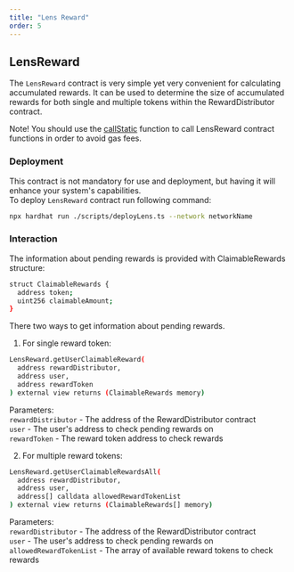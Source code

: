 ```yaml
---
title: "Lens Reward"
order: 5
---
```


## LensReward
The `LensReward` contract is very simple yet very convenient for calculating accumulated rewards. It can be used to determine the size of accumulated rewards for both single and multiple tokens within the RewardDistributor contract.  

Note! You should use the [callStatic](https://docs.ethers.org/v5/api/contract/contract/#contract-callStatic) function to call LensReward contract functions in order to avoid gas fees.


### Deployment  
This contract is not mandatory for use and deployment, but having it will enhance your system's capabilities.  
To deploy `LensReward` contract run following command:  
```sh
npx hardhat run ./scripts/deployLens.ts --network networkName
```

### Interaction  
The information about pending rewards is provided with ClaimableRewards structure:  
```sh
struct ClaimableRewards {
  address token;
  uint256 claimableAmount;
}
```

There two ways to get information about pending rewards. 

1) For single reward token:  
```sh
LensReward.getUserClaimableReward(
  address rewardDistributor,
  address user,
  address rewardToken
) external view returns (ClaimableRewards memory)
```
Parameters:  
`rewardDistributor` - The address of the RewardDistributor contract  
`user` - The user's address to check pending rewards on  
`rewardToken` - The reward token address to check rewards  


2) For multiple reward tokens:  
```sh
LensReward.getUserClaimableRewardsAll(
  address rewardDistributor,
  address user,
  address[] calldata allowedRewardTokenList
) external view returns (ClaimableRewards[] memory)
```
Parameters:  
`rewardDistributor` - The address of the RewardDistributor contract  
`user` - The user's address to check pending rewards on  
`allowedRewardTokenList` - The array of available reward tokens to check rewards  

